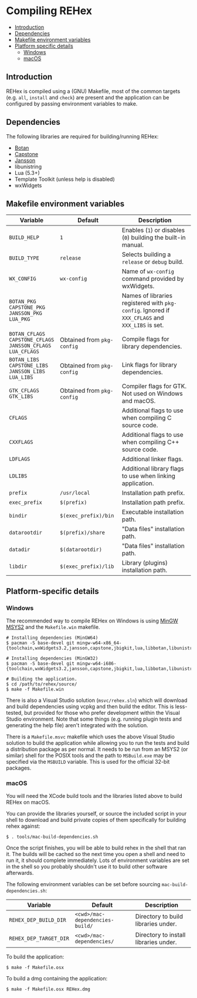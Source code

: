 # Compiling REHex

 - [Introduction](#introduction)
 - [Dependencies](#dependencies)
 - [Makefile environment variables](#makefile-environment-variables)
 - [Platform specific details](#platform-specific-details)
   - [Windows](#windows)
   - [macOS](#macos)

## Introduction

REHex is compiled using a (GNU) Makefile, most of the common targets (e.g. `all`, `install` and `check`) are present and the application can be configured by passing environment variables to make.

## Dependencies

The following libraries are required for building/running REHex:

 - [Botan](https://botan.randombit.net/)
 - [Capstone](https://www.capstone-engine.org/)
 - [Jansson](https://www.digip.org/jansson/)
 - libunistring
 - Lua (5.3+)
 - Template Toolkit (unless help is disabled)
 - wxWidgets

## Makefile environment variables

| Variable      | Default      | Description                                                   |
|---------------|--------------|---------------------------------------------------------------|
| `BUILD_HELP`  | `1`          | Enables (`1`) or disables (`0`) building the built-in manual. |
| `BUILD_TYPE`  | `release`    | Selects building a `release` or `debug` build.                |
| `WX_CONFIG`   | `wx-config`  | Name of `wx-config` command provided by wxWidgets.            |
| `BOTAN_PKG`<br>`CAPSTONE_PKG`<br>`JANSSON_PKG`<br>`LUA_PKG` | | Names of libraries registered with `pkg-config`. Ignored if `XXX_CFLAGS` and `XXX_LIBS` is set. |
| `BOTAN_CFLAGS`<br>`CAPSTONE_CFLAGS`<br>`JANSSON_CFLAGS`<br>`LUA_CFLAGS` | Obtained from `pkg-config` | Compile flags for library dependencies. |
| `BOTAN_LIBS`<br>`CAPSTONE_LIBS`<br>`JANSSON_LIBS`<br>`LUA_LIBS` | Obtained from `pkg-config` | Link flags for library dependencies. |
| `GTK_CFLAGS`<br>`GTK_LIBS` | Obtained from `pkg-config` | Compiler flags for GTK. Not used on Windows and macOS. |
| `CFLAGS`       |                       | Additional flags to use when compiling C source code.      |
| `CXXFLAGS`     |                       | Additional flags to use when compiling C++ source code.    |
| `LDFLAGS`      |                       | Additional linker flags.                                   |
| `LDLIBS`       |                       | Additional library flags to use when linking application.  |
| `prefix`       | `/usr/local`          | Installation path prefix.                                  |
| `exec_prefix`  | `$(prefix)`           | Installation path prefix.                                  |
| `bindir`       | `$(exec_prefix)/bin`  | Executable installation path.                              |
| `datarootdir`  | `$(prefix)/share`     | "Data files" installation path.                            |
| `datadir`      | `$(datarootdir)`      | "Data files" installation path.                            |
| `libdir`       | `$(exec_prefix)/lib`  | Library (plugins) installation path.                       |

## Platform-specific details

### Windows

The recommended way to compile REHex on Windows is using [MinGW MSYS2](https://www.msys2.org/) and the `Makefile.win` makefile.

    # Installing dependencies (MinGW64)
    $ pacman -S base-devel git mingw-w64-x86_64-{toolchain,wxWidgets3.2,jansson,capstone,jbigkit,lua,libbotan,libunistring}

    # Installing dependencies (MinGW32)
    $ pacman -S base-devel git mingw-w64-i686-{toolchain,wxWidgets3.2,jansson,capstone,jbigkit,lua,libbotan,libunistring}

    # Building the application.
    $ cd /path/to/rehex/source/
    $ make -f Makefile.win

There is also a Visual Studio solution (`msvc/rehex.sln`) which will download and build dependencies using vcpkg and then build the editor. This is less-tested, but provided for those who prefer development within the Visual Studio environment. Note that some things (e.g. running plugin tests and generating the help file) aren't integrated with the solution.

There is a `Makefile.msvc` makefile which uses the above Visual Studio solution to build the application while allowing you to run the tests and build a distribution package as per normal. It needs to be run from an MSYS2 (or similar) shell for the POSIX tools and the path to `MSBuild.exe` may be specified via the `MSBUILD` variable. This is used for the official 32-bit packages.

### macOS

You will need the XCode build tools and the libraries listed above to build REHex on macOS.

You can provide the libraries yourself, or source the included script in your shell to download and build private copies of them specifically for building rehex against:

    $ . tools/mac-build-dependencies.sh

Once the script finishes, you will be able to build rehex in the shell that ran it. The builds will be cached so the next time you open a shell and need to run it, it should complete immediately. Lots of environment variables are set in the shell so you probably shouldn't use it to build other software afterwards.

The following environment variables can be set before sourcing `mac-build-dependencies.sh`:

| Variable                | Default                          | Description                           |
|-------------------------|----------------------------------|---------------------------------------|
| `REHEX_DEP_BUILD_DIR`   | `<cwd>/mac-dependencies-build/`  | Directory to build libraries under.   |
| `REHEX_DEP_TARGET_DIR`  | `<cwd>/mac-dependencies/`        | Directory to install libraries under. |

To build the application:

    $ make -f Makefile.osx

To build a dmg containing the application:

    $ make -f Makefile.osx REHex.dmg
